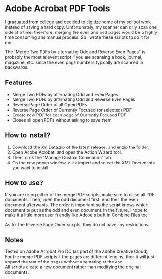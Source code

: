 # Adobe Acrobat PDF Tools
I graduated from college and decided to digitize some of my school work instead of saving a hard copy. Unfortunately, my scanner can only scan one side at a time; therefore, merging the even and odd pages would be a highly time consuming and manual process. So I wrote these scripts to do it for me. 

The "Merge Two PDFs by alternating Odd and Reverse Even Pages" is probably the most relevent script if you are scanning a book, journal, magazine, etc. since the even page numbers typically are scanned in backwards.

## Features
* Merge Two PDFs by alternating Odd and Even Pages
* Merge Two PDFs by alternating Odd and Reverse Even Pages
* Reverse Page Order of all Open PDFs
* Reverse Page Order of Currently Focused (or selected) PDF
* Create new PDF for each page of Currently Focused PDF
* Closes all open PDFs without asking to save them

## How to install?
1. Download the XmlData.zip of the [latest release](https://github.com/nyoungstudios/Adobe-Acrobat-PDF-Tools/releases), and unzip the folder.
2. Open Adobe Acrobat, and open the Action Wizard tool.
3. Then, click the "Manage Custom Commands" tab.
4. On the new popup window, click import and select the XML Documents you want to install.

## How to use?
If you are using either of the merge PDF scripts, make sure to close all PDF documents. Then, open the odd document first. And then the even document afterwards. The order is important so the script knows which document to put as the odd and even document. In the future, I hope to make it a little more user friendly like Adobe's built in Combine Files tool.

As for the Reverse Page Order scripts, they do not have any restrictions.

## Notes
Tested on Adobe Acrobat Pro DC (as part of the Adobe Creative Cloud).\
For the merge PDF scripts if the pages are different lengths, then it will just append the rest of the pages without alternating at the end.\
All scripts create a new document rather than modifying the original documents.
